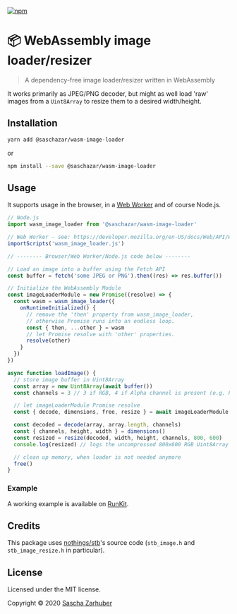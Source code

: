 [![npm](https://img.shields.io/npm/v/@saschazar/wasm-image-loader)](https://npmjs.org/package/@saschazar/wasm-image-loader)

# 📦 WebAssembly image loader/resizer

> A dependency-free image loader/resizer written in WebAssembly

It works primarily as JPEG/PNG decoder, but might as well load 'raw' images from a `Uint8Array` to resize them to a desired width/height.

## Installation

```bash
yarn add @saschazar/wasm-image-loader
```

or

```bash
npm install --save @saschazar/wasm-image-loader
```

## Usage

It supports usage in the browser, in a [Web Worker](https://developer.mozilla.org/en-US/docs/Web/API/Web_Workers_API) and of course Node.js.

```javascript
// Node.js
import wasm_image_loader from '@saschazar/wasm-image-loader'

// Web Worker - see: https://developer.mozilla.org/en-US/docs/Web/API/WorkerGlobalScope/importScripts
importScripts('wasm_image_loader.js')

// -------- Browser/Web Worker/Node.js code below --------

// Load an image into a buffer using the Fetch API
const buffer = fetch('some JPEG or PNG').then((res) => res.buffer())

// Initialize the WebAssembly Module
const imageLoaderModule = new Promise((resolve) => {
  const wasm = wasm_image_loader({
    onRuntimeInitialized() {
      // remove the 'then' property from wasm_image_loader,
      // otherwise Promise runs into an endless loop.
      const { then, ...other } = wasm
      // let Promise resolve with 'other' properties.
      resolve(other)
    }
  })
})

async function loadImage() {
  // store image buffer in Uint8Array
  const array = new Uint8Array(await buffer())
  const channels = 3 // 3 if RGB, 4 if Alpha channel is present (e.g. PNG)

  // let imageLoaderModule Promise resolve
  const { decode, dimensions, free, resize } = await imageLoaderModule

  const decoded = decode(array, array.length, channels)
  const { channels, height, width } = dimensions()
  const resized = resize(decoded, width, height, channels, 800, 600)
  console.log(resized) // logs the uncompressed 800x600 RGB Uint8Array

  // clean up memory, when loader is not needed anymore
  free()
}
```

### Example

A working example is available on [RunKit](https://runkit.com/saschazar21/5e8746e3c924510013db78f4).

## Credits

This package uses [nothings/stb](https://github.com/nothings/stb)'s source code (`stb_image.h` and `stb_image_resize.h` in particular).

## License

Licensed under the MIT license.

Copyright ©️ 2020 [Sascha Zarhuber](https://sascha.work)
